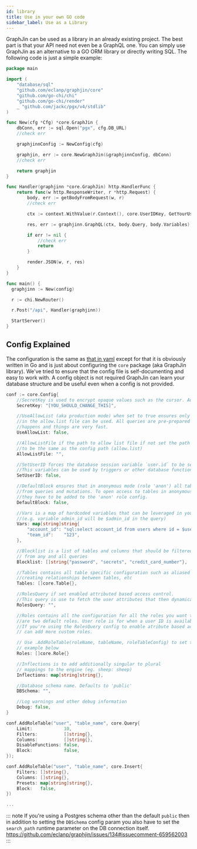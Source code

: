 ```yaml
---
id: library
title: Use in your own GO code
sidebar_label: Use as a Library
---
```


GraphJin can be used as a library in an already existing project. The best part is that your API need not even be a GraphQL one. You can simply use GraphJin as an alternative to a GO ORM library or directly writing SQL. The following code is just a simple example:

```go
package main

import (
	"database/sql"
	"github.com/eclanp/graphjin/core"
	"github.com/go-chi/chi"
	"github.com/go-chi/render"
	_ "github.com/jackc/pgx/v4/stdlib"
)

func New(cfg *Cfg) *core.GraphJin {
	dbConn, err := sql.Open("pgx", cfg.DB_URL)
	//check err

	graphjinnConfig := NewConfig(cfg)

	graphjin, err := core.NewGraphJin(&graphjinnConfig, dbConn)
	//check err

	return graphjin
}

func Handler(graphjinn *core.GraphJin) http.HandlerFunc {
	return func(w http.ResponseWriter, r *http.Request) {
		body, err := getBodyFromRequest(w, r)
		//check err

		ctx := context.WithValue(r.Context(), core.UserIDKey, GetYourUserID())

		res, err := graphjinn.GraphQL(ctx, body.Query, body.Variables)

		if err != nil {
			//check err
			return
		}

		render.JSON(w, r, res)
	}
}

func main() {
  graphjinn := New(config)

  r := chi.NewRouter()

  r.Post("/api", Handler(graphjinn))

  StartServer()
}
```

## Config Explained

The configuration is the same as [that in yaml](https://graphjin.com/docs/config) except for that it is obviously written in Go and is just about configuring the `core` package (aka GraphJin library). We've tried to ensure that the config file is self-documenting and easy to work with. A config object is not required GraphJin can learn your database structure and be useful even when a config is not provided.

```go
conf := core.Config{
	//SecretKey is used to encrypt opaque values such as the cursor. Auto-generated if not set
	SecretKey: "[YOU_SHOULD_CHANGE_THIS]",

	//UseAllowList (aka production mode) when set to true ensures only queries lists
	//in the allow.list file can be used. All queries are pre-prepared so no compiling
	//happens and things are very fast.
	UseAllowList: false,

	//AllowListFile if the path to allow list file if not set the path is assumed
	//to be the same as the config path (allow.list)
	AllowListFile: "",

	//SetUserID forces the database session variable `user.id` to be set to the user id.
	//This variables can be used by triggers or other database functions
	SetUserID: false,

	//DefaultBlock ensures that in anonymous mode (role 'anon') all tables are blocked
	//from queries and mutations. To open access to tables in anonymous mode
	//they have to be added to the 'anon' role config.
	DefaultBlock: false,

	//Vars is a map of hardcoded variables that can be leveraged in your queries
	//(e.g. variable admin_id will be $admin_id in the query)
	Vars: map[string]string{
		"account_id": "sql:select account_id from users where id = $user_id",
		"team_id":    "123",
	},

	//Blocklist is a list of tables and columns that should be filtered out
	// from any and all queries
	Blocklist: []string{"password", "secrets", "credit_card_number"},

	//Tables contains all table specific configuration such as aliased tables
	//creating relationships between tables, etc
	Tables: []core.Table{},

	//RolesQuery if set enabled attributed based access control.
	//This query is use to fetch the user attributes that then dynamically define the users role.
	RolesQuery: "",

	//Roles contains all the configuration for all the roles you want to support `user` and `anon`
	//are two default roles. User role is for when a user ID is available and Anon when it's not.
	//If you're using the RolesQuery config to enable atribute based acess control then you
	// can add more custom roles.

	// Use .AddRoleTable(roleName, tableName, roleTableConfig) to set this.
	// example below
	Roles: []core.Role{}

	//Inflections is to add additionally singular to plural
	// mappings to the engine (eg. sheep: sheep)
	Inflections: map[string]string{},

	//Database schema name. Defaults to 'public'
	DBSchema: "",

	//Log warnings and other debug information
	Debug: false,
}

conf.AddRoleTable("user", "table_name", core.Query{
	Limit:            10,
	Filters:          []string{},
	Columns:          []string{},
	DisableFunctions: false,
	Block:            false,
});

conf.AddRoleTable("user", "table_name", core.Insert{
	Filters: []string{},
	Columns: []string{},
	Presets: map[string]string{},
	Block:   false,
})

...

```

::: note
If you're using a Postgres schema other than the default `public` then in addition to setting the `DBSchema` config param you also have to set the `search_path` runtime parameter on the DB connection itself. https://github.com/eclanp/graphjin/issues/134#issuecomment-659562003
:::
